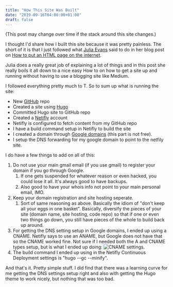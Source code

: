 ```yaml
---
title: "How This Site Was Built"
date: "2019-09-16T04:00:00+01:00"
draft: false
---
```


(This post may change over time if the stack around this site changes.)

I thought I'd share how I built this site because it was pretty painless. The short of it is that I just followed what [Julia Evans](https://twitter.com/b0rk) said to do in her blog post on [How to put an HTML page on the internet](https://jvns.ca/blog/2019/09/06/how-to-put-an-html-page-on-the-internet/).

Julia does a really great job of explaining a lot of things and in this post she really boils it all down to a nice easy How to on how to get a site up and running without having to use a blogging site like Medium.

I followed everything pretty much to T. So to sum up what is running the site:
 - New [GitHub](https://github.com) repo
 - Created a site using [Hugo](https://gohugo.io/) 
 - Committed Hugo site to GitHub repo
 - Created a [Netifly](https://www.netlify.com/) account
 - Netifly is configured to fetch content from my GitHub repo
 - I have a build command setup in Netifly to build the site
 - I created a domain through [Google domains](https://domains.google.com) (this part is not free).
 - I setup the DNS forwarding for my google domain to point to the netfily site.

I do have a few things to add on all of this:
1. Do not use your main gmail email (if you use gmail) to register your domain if you go through Google.
   1. If one gets suspended for whatever reason or even hacked, you could lose it all. It's always good to have backups.
   2. Also good to have your whois info not point to your main personal email, IMO.
2. Keep your domain registration and site hosting seperate.
   1. Sort of same reasoning as above. Basically the idiom of "don't keep all your eggs in one basket". Basically, diversify the pieces of your site (domain name, site hosting, code repo) so that if one or even two things go down, you still have pieces of the whole to build back up around.
3. For getting the DNS setting setup in Google domains, I ended up using a CNAME. Netifly says to use an ANAME, but Google does not have that so the CNAME worked fine. Not sure if I needed both the A and CNAME types setup, but is what I ended up doing:
![CNAME settings.](/images/GoogleDNS.png)
4. The build command I ended up using in the Netifly Continuous Deployment settings is "hugo --gc --minify".

And that's it. Pretty simple stuff. I did find that there was a learning curve for me getting the DNS settings setup right and also with getting the Hugo theme to work nicely, but nothing that was too bad.
